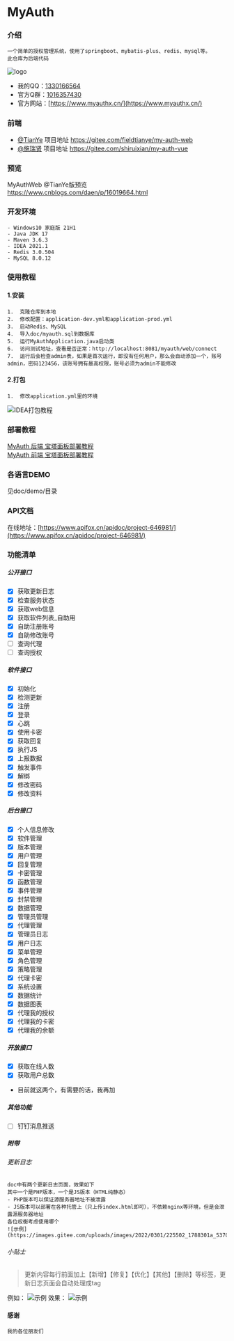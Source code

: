 # MyAuth

### 介绍
    一个简单的授权管理系统，使用了springboot、mybatis-plus、redis、mysql等。
    此仓库为后端代码

![logo](https://images.gitee.com/uploads/images/2022/0218/215303_dbbda392_5370510.png)

* 我的QQ：[1330166564](https://wpa.qq.com/msgrd?v=3&uin=1330166564&site=qq&menu=yes)
* 官方Q群：[1016357430](https://jq.qq.com/?_wv=1027&k=eaectWIr)
* 官方网站：[https://www.myauthx.cn/](https://www.myauthx.cn/)

### 前端
- [@TianYe](https://gitee.com/fieldtianye)
项目地址 https://gitee.com/fieldtianye/my-auth-web
- [@施瑞贤](https://gitee.com/shiruixian)
项目地址 https://gitee.com/shiruixian/my-auth-vue

### 预览

MyAuthWeb @TianYe版预览
https://www.cnblogs.com/daen/p/16019664.html


### 开发环境
    - Windows10 家庭版 21H1
    - Java JDK 17
    - Maven 3.6.3
    - IDEA 2021.1
    - Redis 3.0.504
    - MySQL 8.0.12

### 使用教程
#### 1.安装
    1.  克隆仓库到本地
    2.  修改配置：application-dev.yml和application-prod.yml
    3.  启动Redis、MySQL
    4.  导入doc/myauth.sql到数据库
    5.  运行MyAuthApplication.java启动类
    6.  访问测试地址，查看是否正常：http://localhost:8081/myauth/web/connect
    7.  运行后会检查admin表，如果是首次运行，即没有任何用户，那么会自动添加一个，账号admin，密码123456，该账号拥有最高权限，账号必须为admin不能修改
#### 2.打包
    1.  修改application.yml里的环境
![IDEA打包教程](https://images.gitee.com/uploads/images/2022/0311/191225_bdb8cfee_5370510.png)

### 部署教程
[MyAuth 后端 宝塔面板部署教程](https://www.cnblogs.com/daen/p/15997872.html)
<br>
[MyAuth 前端 宝塔面板部署教程](https://www.cnblogs.com/daen/p/16015813.html)

### 各语言DEMO
见doc/demo/目录

### API文档
在线地址：[https://www.apifox.cn/apidoc/project-646981/](https://www.apifox.cn/apidoc/project-646981/)

###  功能清单

##### 公开接口
- [x] 获取更新日志
- [x] 检查服务状态
- [x] 获取web信息
- [x] 获取软件列表_自助用
- [x] 自助注册账号
- [x] 自助修改账号
- [ ] 查询代理
- [ ] 查询授权

##### 软件接口
- [x] 初始化
- [x] 检测更新
- [x] 注册
- [x] 登录
- [x] 心跳
- [x] 使用卡密
- [x] 获取回复
- [x] 执行JS
- [x] 上报数据
- [x] 触发事件
- [x] 解绑
- [x] 修改密码
- [x] 修改资料

##### 后台接口
- [x] 个人信息修改
- [x] 软件管理
- [x] 版本管理
- [x] 用户管理
- [x] 回复管理
- [x] 卡密管理
- [x] 函数管理
- [x] 事件管理
- [x] 封禁管理
- [x] 数据管理
- [x] 管理员管理
- [x] 代理管理
- [x] 管理员日志
- [x] 用户日志
- [x] 菜单管理
- [x] 角色管理
- [x] 策略管理
- [x] 代理卡密
- [x] 系统设置
- [x] 数据统计
- [x] 数据图表
- [x] 代理我的授权
- [x] 代理我的卡密
- [x] 代理我的余额

##### 开放接口
- [x] 获取在线人数
- [x] 获取用户总数 
- 目前就这两个，有需要的话，我再加

##### 其他功能
- [ ] 钉钉消息推送

##### 附带
###### 更新日志
    doc中有两个更新日志页面，效果如下
    其中一个是PHP版本，一个是JS版本（HTML纯静态）
    - PHP版本可以保证源服务器地址不被泄露
    - JS版本可以部署在各种托管上（只上传index.html即可），不依赖nginx等环境，但是会泄露源服务器地址
    各位权衡考虑使用哪个
	![示例](https://images.gitee.com/uploads/images/2022/0301/225502_1788301a_5370510.png)
###### 小贴士
> 更新内容每行前面加上【新增】【修复】【优化】【其他】【删除】等标签，更新日志页面会自动处理成tag

例如：
![示例](https://images.gitee.com/uploads/images/2022/0317/235803_7fe34f73_5370510.png)
效果：
![示例](https://images.gitee.com/uploads/images/2022/0317/235842_d3407750_5370510.png)

#### 感谢
    我的各位朋友们
